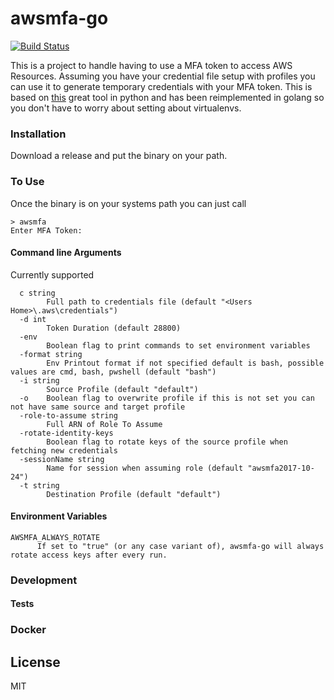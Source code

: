 # awsmfa-go
[![Build Status](https://travis-ci.org/enderv/awsmfa-go.svg?branch=master)](https://travis-ci.org/enderv/awsmfa-go)

This is a project to handle having to use a MFA token to access AWS Resources. Assuming you have your credential file setup with profiles you can use it to generate temporary credentials with your MFA token. This is based on [this](https://github.com/dcoker/awsmfa/) great tool in python and has been reimplemented in golang so you don't have to worry about setting about virtualenvs.


### Installation
Download a release and put the binary on your path.

### To Use
Once the binary is on your systems path you can just call 
```
> awsmfa
Enter MFA Token:
```

#### Command line Arguments
Currently supported
```
  c string
        Full path to credentials file (default "<Users Home>\.aws\credentials")
  -d int
        Token Duration (default 28800)
  -env
        Boolean flag to print commands to set environment variables
  -format string
        Env Printout format if not specified default is bash, possible values are cmd, bash, pwshell (default "bash")
  -i string
        Source Profile (default "default")
  -o    Boolean flag to overwrite profile if this is not set you can not have same source and target profile
  -role-to-assume string
        Full ARN of Role To Assume
  -rotate-identity-keys
        Boolean flag to rotate keys of the source profile when fetching new credentials
  -sessionName string
        Name for session when assuming role (default "awsmfa2017-10-24")
  -t string
        Destination Profile (default "default")
```

#### Environment Variables
```
AWSMFA_ALWAYS_ROTATE
      If set to "true" (or any case variant of), awsmfa-go will always rotate access keys after every run.
```

### Development

#### Tests

### Docker


License
----

MIT

